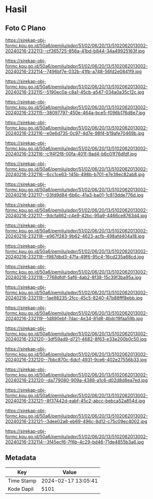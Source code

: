 # Hasil

## Foto C Plano

https://sirekap-obj-formc.kpu.go.id/50a6/pemilu/pdpr/51/02/06/20/13/5102062013002-20240216-232113--cf365725-856a-41bd-b844-34a49925163f.jpg

https://sirekap-obj-formc.kpu.go.id/50a6/pemilu/pdpr/51/02/06/20/13/5102062013002-20240216-232114--7496bf7e-032b-41fb-a748-56fd2e0841f9.jpg

https://sirekap-obj-formc.kpu.go.id/50a6/pemilu/pdpr/51/02/06/20/13/5102062013002-20240216-232115--5190ec0a-c8a1-45cb-a547-034a0a35c12c.jpg

https://sirekap-obj-formc.kpu.go.id/50a6/pemilu/pdpr/51/02/06/20/13/5102062013002-20240216-232115--38097797-450e-464a-bce5-f096b176d8e7.jpg

https://sirekap-obj-formc.kpu.go.id/50a6/pemilu/pdpr/51/02/06/20/13/5102062013002-20240216-232116--e0e6d735-0c97-4d7e-98f4-b19afe70469b.jpg

https://sirekap-obj-formc.kpu.go.id/50a6/pemilu/pdpr/51/02/06/20/13/5102062013002-20240216-232116--c1f4f2f8-00fa-401f-9ad4-b6c01f76dfdf.jpg

https://sirekap-obj-formc.kpu.go.id/50a6/pemilu/pdpr/51/02/06/20/13/5102062013002-20240216-232116--6cc1ce63-145b-498b-b701-e7e39ec82ab8.jpg

https://sirekap-obj-formc.kpu.go.id/50a6/pemilu/pdpr/51/02/06/20/13/5102062013002-20240216-232117--03fd9d84-6b6c-41a3-ba01-1c813dde776d.jpg

https://sirekap-obj-formc.kpu.go.id/50a6/pemilu/pdpr/51/02/06/20/13/5102062013002-20240216-232117--9dcfa662-c4e9-42bc-95a9-4466ce8763d4.jpg

https://sirekap-obj-formc.kpu.go.id/50a6/pemilu/pdpr/51/02/06/20/13/5102062013002-20240216-232118--e967f283-9b62-4623-acfb-498afd404a18.jpg

https://sirekap-obj-formc.kpu.go.id/50a6/pemilu/pdpr/51/02/06/20/13/5102062013002-20240216-232118--f987dbd3-47fa-49f6-95c4-16cd235a68cd.jpg

https://sirekap-obj-formc.kpu.go.id/50a6/pemilu/pdpr/51/02/06/20/13/5102062013002-20240216-232118--7768dfdf-5af6-4ab2-8f38-15c39f3ba95a.jpg

https://sirekap-obj-formc.kpu.go.id/50a6/pemilu/pdpr/51/02/06/20/13/5102062013002-20240216-232119--1ae98235-2fcc-45c5-8240-47b88fff8ebb.jpg

https://sirekap-obj-formc.kpu.go.id/50a6/pemilu/pdpr/51/02/06/20/13/5102062013002-20240216-232119--1d890ebf-7dac-4e34-81d8-4bdc19faa59b.jpg

https://sirekap-obj-formc.kpu.go.id/50a6/pemilu/pdpr/51/02/06/20/13/5102062013002-20240216-232120--3df59ad9-d721-4682-8f63-e33e200b0c50.jpg

https://sirekap-obj-formc.kpu.go.id/50a6/pemilu/pdpr/51/02/06/20/13/5102062013002-20240216-232120--7bbc870c-6dcf-4931-9ce6-402e27556b33.jpg

https://sirekap-obj-formc.kpu.go.id/50a6/pemilu/pdpr/51/02/06/20/13/5102062013002-20240216-232120--da779080-909a-4388-a1c6-d02d8d8ea7ed.jpg

https://sirekap-obj-formc.kpu.go.id/50a6/pemilu/pdpr/51/02/06/20/13/5102062013002-20240216-232121--8f37442d-eabf-45c2-abcc-bebca52a854d.jpg

https://sirekap-obj-formc.kpu.go.id/50a6/pemilu/pdpr/51/02/06/20/13/5102062013002-20240216-232121--3dee02a8-eb69-496c-8d12-c75c09ec4002.jpg

https://sirekap-obj-formc.kpu.go.id/50a6/pemilu/pdpr/51/02/06/20/13/5102062013002-20240216-232114--3f45ecf6-7f6b-4c29-bd46-71de4855b3a6.jpg


## Metadata

| Key        | Value               |
| ---------- | ------------------- |
| Time Stamp | 2024-02-17 13:05:41 |
| Kode Dapil | 5101                |



